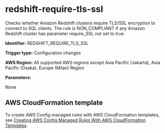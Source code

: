 # redshift\-require\-tls\-ssl<a name="redshift-require-tls-ssl"></a>

Checks whether Amazon Redshift clusters require TLS/SSL encryption to connect to SQL clients\. The rule is NON\_COMPLIANT if any Amazon Redshift cluster has parameter require\_SSL not set to true\. 

**Identifier:** REDSHIFT\_REQUIRE\_TLS\_SSL

**Trigger type:** Configuration changes

**AWS Region:** All supported AWS regions except Asia Pacific \(Jakarta\), Asia Pacific \(Osaka\), Europe \(Milan\) Region

**Parameters:**

None  

## AWS CloudFormation template<a name="w85aac12c32c17b9d463c15"></a>

To create AWS Config managed rules with AWS CloudFormation templates, see [Creating AWS Config Managed Rules With AWS CloudFormation Templates](aws-config-managed-rules-cloudformation-templates.md)\.